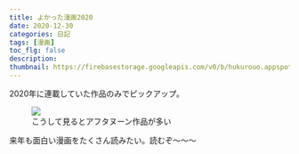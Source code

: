 ```yaml
---
title: よかった漫画2020
date: 2020-12-30
categories: 日記
tags: [漫画]
toc_flg: false
description: 
thumbnail: https://firebasestorage.googleapis.com/v0/b/hukurouo.appspot.com/o/images%2FEqdif8iU8AAD7tc.jpg?alt=media&token=b2994623-9e97-4d02-8a24-74283fbe3f11
---
```


2020年に連載していた作品のみでピックアップ。


<figure><img src="https://firebasestorage.googleapis.com/v0/b/hukurouo.appspot.com/o/images%2FEqdif8iU8AAD7tc.jpg?alt=media&token=b2994623-9e97-4d02-8a24-74283fbe3f11"><figcaption>こうして見るとアフタヌーン作品が多い</figcaption></figure>


来年も面白い漫画をたくさん読みたい。読むぞ～～～